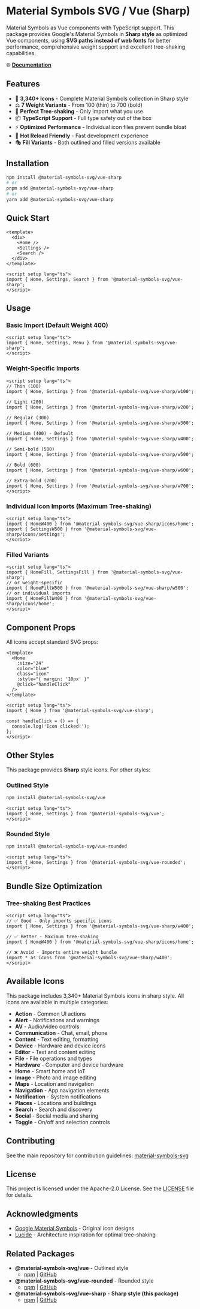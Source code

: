 # Material Symbols SVG / Vue (Sharp)

Material Symbols as Vue components with TypeScript support. This package provides Google's Material Symbols in **Sharp style** as optimized Vue components, using **SVG paths instead of web fonts** for better performance, comprehensive weight support and excellent tree-shaking capabilities.

🌐 **[Documentation](https://material-symbols-svg.com/)**

## Features

- 🎨 **3,340+ Icons** - Complete Material Symbols collection in Sharp style
- ⚖️ **7 Weight Variants** - From 100 (thin) to 700 (bold)
- 🌳 **Perfect Tree-shaking** - Only import what you use
- 📦 **TypeScript Support** - Full type safety out of the box
- ⚡ **Optimized Performance** - Individual icon files prevent bundle bloat
- 🔄 **Hot Reload Friendly** - Fast development experience
- 🎭 **Fill Variants** - Both outlined and filled versions available

## Installation

```bash
npm install @material-symbols-svg/vue-sharp
# or
pnpm add @material-symbols-svg/vue-sharp
# or
yarn add @material-symbols-svg/vue-sharp
```

## Quick Start

```vue
<template>
  <div>
    <Home />
    <Settings />
    <Search />
  </div>
</template>

<script setup lang="ts">
import { Home, Settings, Search } from '@material-symbols-svg/vue-sharp';
</script>
```

## Usage

### Basic Import (Default Weight 400)

```vue
<script setup lang="ts">
import { Home, Settings, Menu } from '@material-symbols-svg/vue-sharp';
</script>
```

### Weight-Specific Imports

```vue
<script setup lang="ts">
// Thin (100)
import { Home, Settings } from '@material-symbols-svg/vue-sharp/w100';

// Light (200)
import { Home, Settings } from '@material-symbols-svg/vue-sharp/w200';

// Regular (300)
import { Home, Settings } from '@material-symbols-svg/vue-sharp/w300';

// Medium (400) - Default
import { Home, Settings } from '@material-symbols-svg/vue-sharp/w400';

// Semi-bold (500)
import { Home, Settings } from '@material-symbols-svg/vue-sharp/w500';

// Bold (600)
import { Home, Settings } from '@material-symbols-svg/vue-sharp/w600';

// Extra-bold (700)
import { Home, Settings } from '@material-symbols-svg/vue-sharp/w700';
</script>
```

### Individual Icon Imports (Maximum Tree-shaking)

```vue
<script setup lang="ts">
import { HomeW400 } from '@material-symbols-svg/vue-sharp/icons/home';
import { SettingsW500 } from '@material-symbols-svg/vue-sharp/icons/settings';
</script>
```

### Filled Variants

```vue
<script setup lang="ts">
import { HomeFill, SettingsFill } from '@material-symbols-svg/vue-sharp';
// or weight-specific
import { HomeFillW500 } from '@material-symbols-svg/vue-sharp/w500';
// or individual imports
import { HomeFillW400 } from '@material-symbols-svg/vue-sharp/icons/home';
</script>
```

## Component Props

All icons accept standard SVG props:

```vue
<template>
  <Home 
    :size="24"
    color="blue"
    class="icon"
    :style="{ margin: '10px' }"
    @click="handleClick"
  />
</template>

<script setup lang="ts">
import { Home } from '@material-symbols-svg/vue-sharp';

const handleClick = () => {
  console.log('Icon clicked!');
};
</script>
```

## Other Styles

This package provides **Sharp** style icons. For other styles:

### Outlined Style
```bash
npm install @material-symbols-svg/vue
```

```vue
<script setup lang="ts">
import { Home, Settings } from '@material-symbols-svg/vue';
</script>
```

### Rounded Style
```bash
npm install @material-symbols-svg/vue-rounded
```

```vue
<script setup lang="ts">
import { Home, Settings } from '@material-symbols-svg/vue-rounded';
</script>
```

## Bundle Size Optimization

### Tree-shaking Best Practices

```vue
<script setup lang="ts">
// ✅ Good - Only imports specific icons
import { Home, Settings } from '@material-symbols-svg/vue-sharp/w400';

// ✅ Better - Maximum tree-shaking
import { HomeW400 } from '@material-symbols-svg/vue-sharp/icons/home';

// ❌ Avoid - Imports entire weight bundle
import * as Icons from '@material-symbols-svg/vue-sharp/w400';
</script>
```

## Available Icons

This package includes 3,340+ Material Symbols icons in sharp style. All icons are available in multiple categories:

- **Action** - Common UI actions
- **Alert** - Notifications and warnings  
- **AV** - Audio/video controls
- **Communication** - Chat, email, phone
- **Content** - Text editing, formatting
- **Device** - Hardware and device icons
- **Editor** - Text and content editing
- **File** - File operations and types
- **Hardware** - Computer and device hardware
- **Home** - Smart home and IoT
- **Image** - Photo and image editing
- **Maps** - Location and navigation
- **Navigation** - App navigation elements
- **Notification** - System notifications
- **Places** - Locations and buildings
- **Search** - Search and discovery
- **Social** - Social media and sharing
- **Toggle** - On/off and selection controls

## Contributing

See the main repository for contribution guidelines: [material-symbols-svg](https://github.com/k-s-h-r/material-symbols-svg)

## License

This project is licensed under the Apache-2.0 License. See the [LICENSE](../../LICENSE) file for details.

## Acknowledgments

- [Google Material Symbols](https://fonts.google.com/icons) - Original icon designs
- [Lucide](https://lucide.dev/) - Architecture inspiration for optimal tree-shaking

## Related Packages

- **@material-symbols-svg/vue** - Outlined style
  - [npm](https://www.npmjs.com/package/@material-symbols-svg/vue) | [GitHub](../vue)
- **@material-symbols-svg/vue-rounded** - Rounded style
  - [npm](https://www.npmjs.com/package/@material-symbols-svg/vue-rounded) | [GitHub](../vue-rounded)
- **@material-symbols-svg/vue-sharp** - **Sharp style (this package)**
  - [npm](https://www.npmjs.com/package/@material-symbols-svg/vue-sharp) | [GitHub](../vue-sharp)